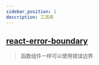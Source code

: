 ```yaml
---
sidebar_position: 1
description: 工具库
---
```


## [react-error-boundary](https://github.com/bvaughn/react-error-boundary)

> 函数组件一样可以使用错误边界
